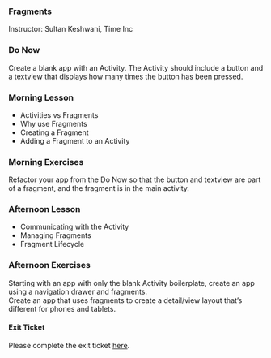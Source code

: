 ### Fragments
Instructor: Sultan Keshwani, Time Inc

### Do Now  

Create a blank app with an Activity. The Activity should include a button and a textview that displays how many times the button has been pressed.  

### Morning Lesson  

* Activities vs Fragments  
* Why use Fragments  
* Creating a Fragment  
* Adding a Fragment to an Activity  

### Morning Exercises  

Refactor your app from the Do Now so that the button and textview are part of a fragment, and the fragment is in the main activity.  


### Afternoon Lesson  

* Communicating with the Activity  
* Managing Fragments  
* Fragment Lifecycle  


### Afternoon Exercises  

Starting with an app with only the blank Activity boilerplate, create an app using a navigation drawer and fragments.    
Create an app that uses fragments to create a detail/view layout that’s different for phones and tablets. 


#### Exit Ticket  
Please complete the exit ticket [here](https://docs.google.com/a/c4q.nyc/forms/d/1uS1s83VVxnKKjLa5iylvGnQIu3KcCb1flk1dxE5MCuQ/viewform).  
